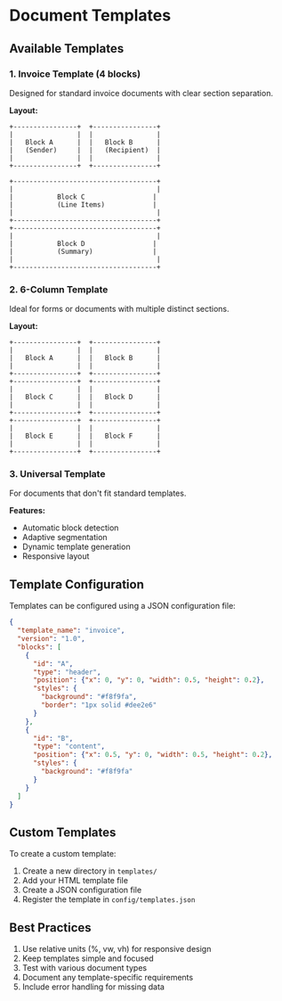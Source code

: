 # Document Templates

## Available Templates

### 1. Invoice Template (4 blocks)
Designed for standard invoice documents with clear section separation.

**Layout:**
```
+----------------+  +----------------+
|                |  |                |
|   Block A      |  |   Block B      |
|   (Sender)     |  |   (Recipient)  |
|                |  |                |
+----------------+  +----------------+

+------------------------------------+
|                                    |
|           Block C                 |
|           (Line Items)            |
|                                    |
+------------------------------------+
+------------------------------------+
|                                    |
|           Block D                 |
|           (Summary)               |
|                                    |
+------------------------------------+
```

### 2. 6-Column Template
Ideal for forms or documents with multiple distinct sections.

**Layout:**
```
+----------------+  +----------------+
|                |  |                |
|   Block A      |  |   Block B      |
|                |  |                |
+----------------+  +----------------+
+----------------+  +----------------+
|                |  |                |
|   Block C      |  |   Block D      |
|                |  |                |
+----------------+  +----------------+
+----------------+  +----------------+
|                |  |                |
|   Block E      |  |   Block F      |
|                |  |                |
+----------------+  +----------------+
```

### 3. Universal Template
For documents that don't fit standard templates.

**Features:**
- Automatic block detection
- Adaptive segmentation
- Dynamic template generation
- Responsive layout

## Template Configuration

Templates can be configured using a JSON configuration file:

```json
{
  "template_name": "invoice",
  "version": "1.0",
  "blocks": [
    {
      "id": "A",
      "type": "header",
      "position": {"x": 0, "y": 0, "width": 0.5, "height": 0.2},
      "styles": {
        "background": "#f8f9fa",
        "border": "1px solid #dee2e6"
      }
    },
    {
      "id": "B",
      "type": "content",
      "position": {"x": 0.5, "y": 0, "width": 0.5, "height": 0.2},
      "styles": {
        "background": "#f8f9fa"
      }
    }
  ]
}
```

## Custom Templates

To create a custom template:

1. Create a new directory in `templates/`
2. Add your HTML template file
3. Create a JSON configuration file
4. Register the template in `config/templates.json`

## Best Practices

1. Use relative units (%, vw, vh) for responsive design
2. Keep templates simple and focused
3. Test with various document types
4. Document any template-specific requirements
5. Include error handling for missing data
